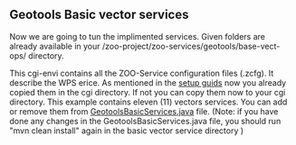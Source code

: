 ## Geotools Basic vector services

Now we are going to tun the implimented services. Given folders are already available in your /zoo-project/zoo-services/geotools/base-vect-ops/ directory.

This cgi-envi contains all the ZOO-Service configuration files (.zcfg). It describe the WPS erice. As mentioned in the [setup guids](https://github.com/niroshansb/GSoC2016/tree/master/GeotoolsInZOOProject) now you already copied them in the cgi directory. If not you can copy them now to your cgi directory.
This example contains eleven (11) vectors services. You can add or remove them from [GeotoolsBasicServices.java](https://github.com/niroshansb/GSoC2016/blob/master/GeotoolsInZOOProject/geotools/base-vect-ops/src/main/java/org/zoo_project/GeotoolsBasicServices.java) file. 
(Note: if you have done any changes in the GeotoolsBasicServices.java file, you should run "mvn clean install" again in the basic vector service directory )



